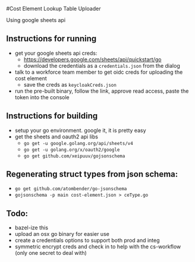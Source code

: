 #Cost Element Lookup Table Uploader

Using google sheets api


## Instructions for running
* get your google sheets api creds: 
  * https://developers.google.com/sheets/api/quickstart/go
  * download the credentials as a `credentials.json` from the dialog
* talk to a workforce team member to get oidc creds for uploading the cost element
  * save the creds as `keycloakCreds.json`
* run the pre-built binary, follow the link, approve read access, paste the token into the console


## Instructions for building
* setup your go environment.  google it, it is pretty easy
* get the sheets and oauth2 api libs
  * `go get -u google.golang.org/api/sheets/v4`
  * `go get -u golang.org/x/oauth2/google`
  * `go get github.com/xeipuuv/gojsonschema`


## Regenerating struct types from json schema:
* `go get github.com/atombender/go-jsonschema`
* `gojsonschema -p main cost-element.json > ceType.go`



## Todo:
* bazel-ize this
* upload an osx go binary for easier use
* create a credentials options to support both prod and integ
* symmetric encrypt creds and check in to help with the cs-workflow (only one secret to deal with)